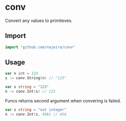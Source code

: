 # conv

Convert any values to primiteves.

## Import

```go
import "github.com/najeira/conv"
```

## Usage

```go
var n int = 123
s := conv.String(n) // "123"
```

```go
var s string = "123"
n := conv.Int(s) // 123
```

Funcs returns second argument when convering is failed.

```go
var s string = "not integer"
n := conv.Int(s, 456) // 456
```
